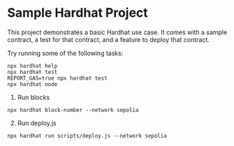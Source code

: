 # Sample Hardhat Project

This project demonstrates a basic Hardhat use case. It comes with a sample contract, a test for that contract, and a feature to deploy that contract.

Try running some of the following tasks:

```shell
npx hardhat help
npx hardhat test
REPORT_GAS=true npx hardhat test
npx hardhat node
```

1. Run blocks
```shell
npx hardhat block-number --network sepolia
```

2. Run deploy.js
```shell
npx hardhat run scripts/deploy.js --network sepolia
```